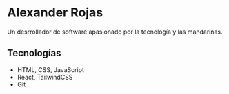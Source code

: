 # Alexander Rojas

Un desrrollador de software apasionado por la tecnología y las mandarinas.

## Tecnologías
- HTML, CSS, JavaScript  
- React, TailwindCSS  
- Git  

